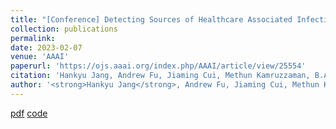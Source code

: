 ```yaml
---
title: "[Conference] Detecting Sources of Healthcare Associated Infections"
collection: publications
permalink: 
date: 2023-02-07
venue: 'AAAI'
paperurl: 'https://ojs.aaai.org/index.php/AAAI/article/view/25554'
citation: 'Hankyu Jang, Andrew Fu, Jiaming Cui, Methun Kamruzzaman, B.Aditya Prakash, Anil Vullikanti, Bijaya Adhikari, Sriram.V. Pemmaraju &quot;Detecting Sources of Healthcare Associated Infections&quot; <i>In Proceedings of the 37th AAAI Conference on Artificial Intelligence (AAAI 2023).</i>' 
author: '<strong>Hankyu Jang</strong>, Andrew Fu, Jiaming Cui, Methun Kamruzzaman, B.Aditya Prakash, Anil Vullikanti, Bijaya Adhikari, Sriram.V. Pemmaraju'
---
```


[pdf](http://HankyuJang.github.io/files/paper/AAAI23_detecting_sources_of_HAI.pdf)
[code](https://github.com/HankyuJang/Detecting-Sources-of-Healthcare-Associated-Infections)
